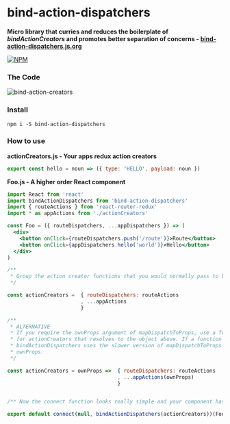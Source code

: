 # bind-action-dispatchers

**Micro library that curries and reduces the boilerplate of *bindActionCreators* and promotes better separation of concerns - [bind-action-dispatchers.js.org](http://bind-action-dispatchers.js.org)**


[![NPM](https://nodei.co/npm/bind-action-dispatchers.png?stars=true&downloads=true)](https://nodei.co/npm/bind-action-dispatchers/)


### The Code

![bind-action-creators](https://raw.githubusercontent.com/cchamberlain/bind-action-dispatchers/master/public/images/bind-action-creators.png)


### Install

`npm i -S bind-action-dispatchers`


### How to use

**actionCreators.js - Your apps redux action creators**

```jsx
export const hello = noun => ({ type: 'HELLO', payload: noun })
```

**Foo.js - A higher order React component**

```jsx
import React from 'react'
import bindActionDispatchers from 'bind-action-dispatchers'
import { routeActions } from 'react-router-redux'
import * as appActions from './actionCreators'

const Foo = ({ routeDispatchers, ...appDispatchers }) => (
  <div>
    <button onClick={routeDispatchers.push('/route')}>Route</button>
    <button onClick={appDispatchers.hello('world')}>Hello</button>
  </div>
)

/**
 * Group the action creator functions that you would normally pass to bindActionCreators
 */

const actionCreators =  { routeDispatchers: routeActions
                        , ...appActions
                        }

/**
 * ALTERNATIVE
 * If you require the ownProps argument of mapDispatchToProps, use a function
 * for actionCreators that resolves to the object above. If a function is detected
 * bindActionDispatchers uses the slower version of mapDispatchToProps containing
 * ownProps.
 */

const actionCreators = ownProps =>  { routeDispatchers: routeActions
                                    , ...appActions(ownProps)
                                    }


/** Now the connect function looks really simple and your component has 0 references to dispatch. */

export default connect(null, bindActionDispatchers(actionCreators))(Foo)
```
